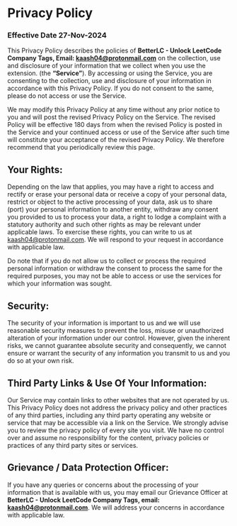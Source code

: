 # Privacy Policy
### Effective Date 27-Nov-2024
 This Privacy Policy describes the policies of **BetterLC - Unlock LeetCode Company Tags, Email: kaash04@protonmail.com** on the collection, use and disclosure of your information that we collect when you use the extension. (the **“Service”**). By accessing or using the Service, you are consenting to the collection, use and disclosure of your information in accordance with this Privacy Policy. If you do not consent to the same, please do not access or use the Service. 

 We may modify this Privacy Policy at any time without any prior notice to you and will post the revised Privacy Policy on the Service. The revised Policy will be effective 180 days from when the revised Policy is posted in the Service and your continued access or use of the Service after such time will constitute your acceptance of the revised Privacy Policy. We therefore recommend that you periodically review this page. 
 
 ## Your Rights: 
 Depending on the law that applies, you may have a right to access and rectify or erase your personal data or receive a copy of your personal data, restrict or object to the active processing of your data, ask us to share (port) your personal information to another entity, withdraw any consent you provided to us to process your data, a right to lodge a complaint with a statutory authority and such other rights as may be relevant under applicable laws. To exercise these rights, you can write to us at kaash04@protonmail.com. We will respond to your request in accordance with applicable law. 

 Do note that if you do not allow us to collect or process the required personal information or withdraw the consent to process the same for the required purposes, you may not be able to access or use the services for which your information was sought. 
 
 ## Security: 
 The security of your information is important to us and we will use reasonable security measures to prevent the loss, misuse or unauthorized alteration of your information under our control. However, given the inherent risks, we cannot guarantee absolute security and consequently, we cannot ensure or warrant the security of any information you transmit to us and you do so at your own risk. 
 
 ## Third Party Links & Use Of Your Information: 
 Our Service may contain links to other websites that are not operated by us. This Privacy Policy does not address the privacy policy and other practices of any third parties, including any third party operating any website or service that may be accessible via a link on the Service. We strongly advise you to review the privacy policy of every site you visit. We have no control over and assume no responsibility for the content, privacy policies or practices of any third party sites or services. 
 
 ## Grievance / Data Protection Officer: 
 If you have any queries or concerns about the processing of your information that is available with us, you may email our Grievance Officer at **BetterLC - Unlock LeetCode Company Tags, email: kaash04@protonmail.com**. We will address your concerns in accordance with applicable law. 
